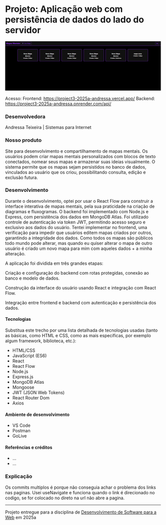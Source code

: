 # Projeto: Aplicação web com persistência de dados do lado do servidor

![Screenshot do projeto](image.png)


Acesso: 
Frontend: https://project3-2025a-andressa.vercel.app/
Backend: https://project3-2025a-andressa.onrender.com/api/

### Desenvolvedora
Andressa Teixeira | Sistemas para Internet


### Nosso produto

Site para desenvolvimento e compartilhamento de mapas mentais.
Os usuários podem criar mapas mentais personalizados com blocos de texto conectados, nomear seus mapas e armazenar suas ideias visualmente. O sistema permite que os mapas sejam persistidos no banco de dados, vinculados ao usuário que os criou, possibilitando consulta, edição e exclusão futura.


### Desenvolvimento

Durante o desenvolvimento, optei por usar o React Flow para construir a interface interativa de mapas mentais, pela sua praticidade na criação de diagramas e fluxogramas. O backend foi implementado com Node.js e Express, com persistência dos dados em MongoDB Atlas.
Foi utilizado controle de autenticação via token JWT, permitindo acesso seguro e exclusivo aos dados do usuário. Tentei implementar  no frontend, uma verificação para impedir que usuários editem mapas criados por outros, garantindo a integridade dos dados. Como todos os mapas são públicos todo mundo pode alterar, mas quando eu quiser alterar o mapa de outro usuário é criado um novo mapa para mim com aqueles dados + a minha alteração.

A aplicação foi dividida em três grandes etapas:

Criação e configuração do backend com rotas protegidas, conexão ao banco e modelo de dados.

Construção da interface do usuário usando React e integração com React Flow.

Integração entre frontend e backend com autenticação e persistência dos dados.



#### Tecnologias

Substitua este trecho por uma lista detalhada de tecnologias usadas (tanto as básicas, como HTML e CSS, como as mais específicas, por exemplo algum framework, biblioteca, etc.):
- HTML/CSS
- JavaScript (ES6)
- React
- React Flow
- Node.js
- Express.js
- MongoDB Atlas
- Mongoose
- JWT (JSON Web Tokens)
- React Router Dom
- Axios

#### Ambiente de desenvolvimento

- VS Code
- Postman
- GoLive

#### Referências e créditos
- ...
- ...


### Explicação
Os commits multiplos é porque não conseguia achar o problema dos links nas paginas. Usei useNavigate e funciona quando o link é direcionado no codigo, se for colocado no direto na url não abre a pagina. 

---
Projeto entregue para a disciplina de [Desenvolvimento de Software para a Web](http://github.com/andreainfufsm/elc1090-2025a) em 2025a